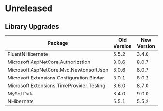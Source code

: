 # Unreleased

## Library Upgrades

| Package                                   | Old Version | New Version |
| ----------------------------------------- | ----------- | ----------- |
| FluentNHibernate                          | 5.5.2       | 3.4.0       |
| Microsoft.AspNetCore.Authorization        | 8.0.6       | 8.0.7       |
| Microsoft.AspNetCore.Mvc.NewtonsoftJson   | 8.0.6       | 8.0.7       |
| Microsoft.Extensions.Configuration.Binder | 8.0.1       | 8.0.2       |
| Microsoft.Extensions.TimeProvider.Testing | 8.6.0       | 8.7.0       |
| MySql.Data                                | 8.4.0       | 9.0.0       |
| NHibernate                                | 5.5.1       | 5.5.2       |
